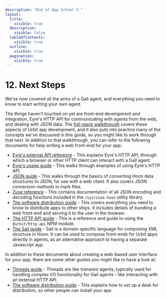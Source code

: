 ```yaml
---
description: "End of App School I."
layout:
  title:
    visible: true
  description:
    visible: false
  tableOfContents:
    visible: true
  outline:
    visible: true
  pagination:
    visible: true
---
```


# 12. Next Steps

We've now covered all the arms of a Gall agent, and everything you need to know to start writing your own agent.

The things haven't touched on yet are front-end development and integration, Eyre's HTTP API for communicating with agents from the web, and dealing with JSON data. The [full-stack walkthrough](../app-school-full-stack) covers these aspects of Urbit app development, and it also puts into practice many of the concepts we've discussed in this guide, so you might like to work through that next. In addition to that walkthrough, you can refer to the following documents for help writing a web front-end for your app:

- [Eyre's external API reference](../../urbit-os/kernel/eyre/external-api-ref.md) - This explains Eyre's HTTP API, through which a browser or other HTTP client can interact with a Gall agent.
- [Eyre's usage guide](../../urbit-os/kernel/eyre/guide.md) - This walks through examples of using Eyre's HTTP API.
- [JSON guide](../../hoon/json-guide.md) - This walks through the basics of converting Hoon data structures to JSON, for use with a web client. It also covers JSON conversion methods in mark files.
- [Zuse reference](../../hoon/zuse) - This contains documentation of all JSON encoding and decoding functions included in the `/sys/zuse.hoon` utility library.
- [The software distribution guide](../userspace/dist/software-distribution.md) - This covers everything you need to know to distribute apps to other ships. It includes details of bundling a web front-end and serving it to the user in the browser.
- [The HTTP API guide](../../build-on-urbit/tools/js-libs/http-api-guide.md) - This is a reference and guide to using the `@urbit/http-api` NPM module.
- [The Sail guide](../../hoon/sail.md) - Sail is a domain-specific language for composing XML structure in Hoon. It can be used to compose front-ends for Urbit apps directly in agents, as an alternative approach to having a separate Javascript app.

In addition to these documents about creating a web-based user interface for your app, there are some other guides you might like to have a look at:

- [Threads guide](../../urbit-os/base/threads/basics/fundamentals.md) - Threads are like transient agents, typically used for handling complex I/O functionality for Gall agents - like interacting with an external HTTP API.
- [The software distribution guide](../userspace/dist/software-distribution.md) - This explains how to set up a desk for distribution, so other people can install your app.

